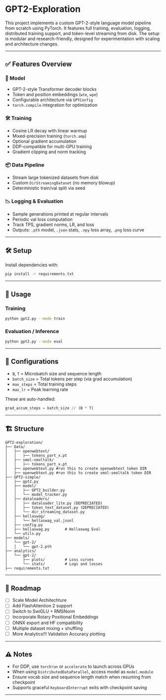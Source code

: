 # GPT2-Exploration

This project implements a custom GPT-2-style language model pipeline from scratch using PyTorch. It features full training, evaluation, logging, distributed training support, and token-level streaming from disk. The setup is modular and research-friendly, designed for experimentation with scaling and architecture changes.

---

## ✅ Features Overview

### 🧠 Model
- GPT-2-style Transformer decoder blocks
- Token and position embeddings (`wte`, `wpe`)
- Configurable architecture via `GPTConfig`
- `torch.compile` integration for optimization

### 🛠️ Training
- Cosine LR decay with linear warmup
- Mixed-precision training (`torch.amp`)
- Optional gradient accumulation
- DDP-compatible for multi-GPU training
- Gradient clipping and norm tracking

### 📦 Data Pipeline
- Stream large tokenized datasets from disk
- Custom `DirStreamingDataset` (no memory blowup)
- Deterministic train/val split via seed

### 📉 Logging & Evaluation
- Sample generations printed at regular intervals
- Periodic val loss computation
- Track TPS, gradient norms, LR, and loss
- Outputs: `.pth` model, `.json` stats, `.npy` loss array, `.png` loss curve

---

## 🛠️ Setup

Install dependencies with:
```bash
pip install -r requirements.txt
```

---

## 🚀 Usage

### Training
```bash
python gpt2.py --mode train
```

### Evaluation / Inference
```bash
python gpt2.py --mode eval
```

---

## 🔢 Configurations

- `B`, `T` = Microbatch size and sequence length
- `batch_size` = Total tokens per step (via grad accumulation)
- `max_steps` = Total training steps
- `max_lr` = Peak learning rate

These are auto-handled:
```python
grad_accum_steps = batch_size // (B * T)
```

---

## 🏗️ Structure

```
GPT2-exploration/
├── Data/
│   ├── openwebtext/ 
│   │   ├── tokens_part_x.pt
│   ├── smol-smoltalk/
│   │   ├── tokens_part_x.pt
│   ├── openwebtext.py #run this to create openwebtext token DIR
│   ├── openwebtext.py #run this to create smol-smoltalk token DIR
├── GPT2-simple/
│   ├── gpt2.py
│   ├── model/
│   │   ├── GPT2_builder.py
│   │   └── model_tracker.py
│   ├── dataloaders/
│   │   ├── dataloader_lite.py (DEPRECIATED)
│   │   ├── token_text_dataset.py (DEPRECIATED)
│   │   └── dir_streaming_dataset.py
│   ├── hellaswag/
│   │   └── hellaswag_val.jsonl
│   ├── config.py
│   ├── hellaswag.py       # Hellaswag Eval
│   └── utils.py
├── models/
│   └── gpt-2/
│   │   └── gpt-2.pth
├── analytics/
│   └── gpt-2/
│       ├── plots/         # Loss curves
│       └── stats/         # Logs and losses
├── requirements.txt
```

---

## 🧭 Roadmap

- [ ] Scale Model Architechture
- [ ] Add FlashAttention 2 support
- [ ] Switch to SwiGLU + RMSNorm
- [ ] Incorporate Rotary Positional Embeddings
- [ ] ONNX export and HF compatibility
- [ ] Multiple dataset mixing + shuffling
- [ ] More Analytics!!! Validation Accuracy plotting

---

## ⚠️ Notes
- For DDP, use `torchrun` or `accelerate` to launch across GPUs
- When using `DistributedDataParallel`, access model as `model.module`
- Ensure vocab size and sequence length match when resuming from checkpoint
- Supports graceful `KeyboardInterrupt` exits with checkpoint saving

---

